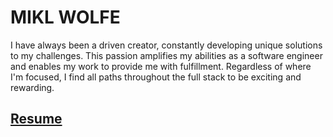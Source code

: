 # MIKL WOLFE

I have always been a driven creator, constantly developing unique solutions to my challenges. This passion amplifies my abilities as a software engineer and enables my work to provide me with fulfillment. Regardless of where I'm focused, I find all paths throughout the full stack to be exciting and rewarding.

## [Resume](https://gist.github.com/chiefmikey/212c7af9b2a24cb0314aee4d42e7defa)
